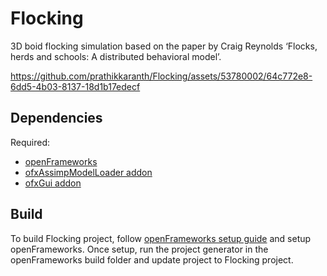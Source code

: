 # Flocking
3D boid flocking simulation based on the paper by Craig Reynolds ‘Flocks, herds and schools: A distributed behavioral model’.

https://github.com/prathikkaranth/Flocking/assets/53780002/64c772e8-6dd5-4b03-8137-18d1b17edecf

## Dependencies
Required:

- [openFrameworks](https://openframeworks.cc/)
- [ofxAssimpModelLoader addon](https://openframeworks.cc/documentation/ofxAssimpModelLoader/ofxAssimpModelLoader/)
- [ofxGui addon](https://openframeworks.cc/documentation/ofxGui/)

## Build
To build Flocking project, follow [openFrameworks setup guide](https://openframeworks.cc/download/) and setup openFrameworks. Once setup, run the project generator in the openFrameworks build folder and update project to Flocking project.
